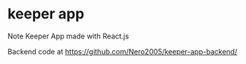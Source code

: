 # keeper app

Note Keeper App made with React.js

Backend code at https://github.com/Nero2005/keeper-app-backend/
